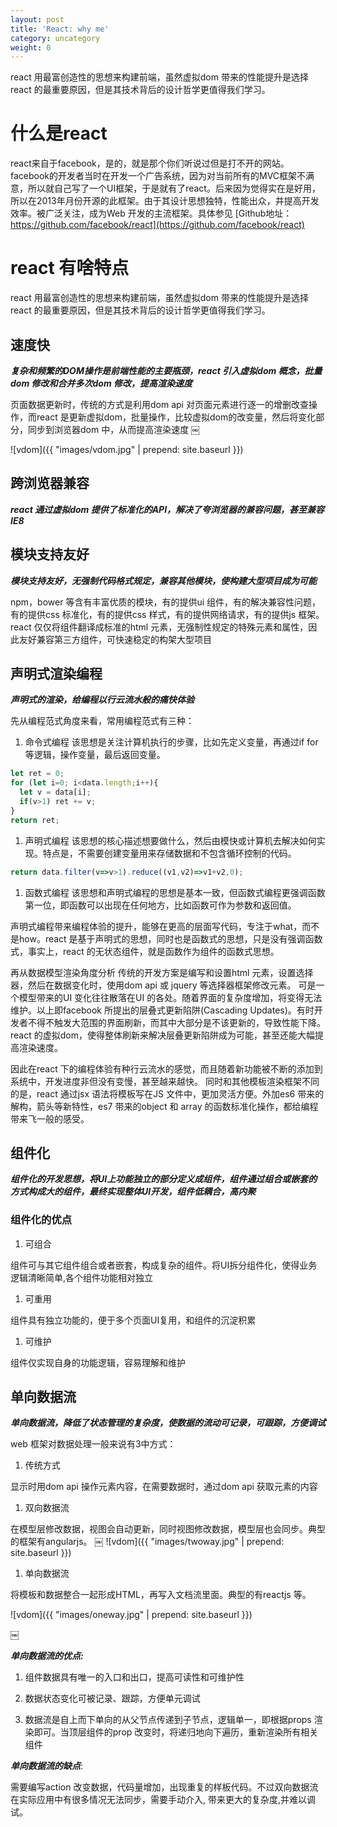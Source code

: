 ```yaml
---
layout: post
title: 'React: why me'
category: uncategory
weight: 0
---
```


react 用最富创造性的思想来构建前端，虽然虚拟dom 带来的性能提升是选择react 的最重要原因，但是其技术背后的设计哲学更值得我们学习。

# 什么是react 

react来自于facebook，是的，就是那个你们听说过但是打不开的网站。facebook的开发者当时在开发一个广告系统，因为对当前所有的MVC框架不满意，所以就自己写了一个UI框架，于是就有了react。后来因为觉得实在是好用，所以在2013年月份开源的此框架。由于其设计思想独特，性能出众，并提高开发效率。被广泛关注，成为Web 开发的主流框架。具体参见 [Github地址：https://github.com/facebook/react](https://github.com/facebook/react)


# react 有啥特点

react 用最富创造性的思想来构建前端，虽然虚拟dom 带来的性能提升是选择react 的最重要原因，但是其技术背后的设计哲学更值得我们学习。

## 速度快

***复杂和频繁的DOM操作是前端性能的主要瓶颈，react 引入虚拟dom 概念，批量dom 修改和合并多次dom 修改，提高渲染速度***

页面数据更新时，传统的方式是利用dom api 对页面元素进行逐一的增删改查操作，而react 是更新虚拟dom，批量操作，比较虚拟dom的改变量，然后将变化部分，同步到浏览器dom 中，从而提高渲染速度
￼

![vdom]({{ "images/vdom.jpg" | prepend: site.baseurl }})



## 跨浏览器兼容

***react 通过虚拟dom 提供了标准化的API，解决了夸浏览器的兼容问题，甚至兼容IE8***

## 模块支持友好

***模块支持友好，无强制代码格式规定，兼容其他模块，使构建大型项目成为可能***

npm，bower 等含有丰富优质的模块，有的提供ui 组件，有的解决兼容性问题，有的提供css 标准化，有的提供css 样式，有的提供网络请求，有的提供js 框架。react 仅仅将组件翻译成标准的html 元素，无强制性规定的特殊元素和属性，因此友好兼容第三方组件，可快速稳定的构架大型项目


## 声明式渲染编程

***声明式的渲染，给编程以行云流水般的痛快体验***

先从编程范式角度来看，常用编程范式有三种：

1. 命令式编程 
  该思想是关注计算机执行的步骤，比如先定义变量，再通过if for 等逻辑，操作变量，最后返回变量。
  ```js
  let ret = 0;
  for (let i=0; i<data.length;i++){
    let v = data[i];
    if(v>1) ret += v;
  }
  return ret;
  ```

1. 声明式编程
  该思想的核心描述想要做什么，然后由模快或计算机去解决如何实现。特点是，不需要创建变量用来存储数据和不包含循环控制的代码。
  ```js
  return data.filter(v=>v>1).reduce((v1,v2)=>v1+v2,0);
  ```

1. 函数式编程
  该思想和声明式编程的思想是基本一致，但函数式编程更强调函数第一位，即函数可以出现在任何地方，比如函数可作为参数和返回值。

声明式编程带来编程体验的提升，能够在更高的层面写代码，专注于what，而不是how。react 是基于声明式的思想，同时也是函数式的思想，只是没有强调函数式，事实上，react 的无状态组件，就是函数作为组件的函数式思想。

再从数据模型渲染角度分析
传统的开发方案是编写和设置html 元素，设置选择器，然后在数据变化时，使用dom api 或 jquery 等选择器框架修改元素。  可是一个模型带来的UI 变化往往散落在UI 的各处。随着界面的复杂度增加，将变得无法维护。以上即facebook 所提出的层叠式更新陷阱(Cascading Updates)。有时开发者不得不触发大范围的界面刷新，而其中大部分是不该更新的，导致性能下降。 react 的虚拟dom，使得整体刷新来解决层叠更新陷阱成为可能，甚至还能大幅提高渲染速度。

因此在react 下的编程体验有种行云流水的感觉，而且随着新功能被不断的添加到系统中，开发进度非但没有变慢，甚至越来越快。
同时和其他模板渲染框架不同的是，react 通过jsx 语法将模板写在JS 文件中，更加灵活方便。外加es6 带来的解构，箭头等新特性，es7 带来的object 和 array 的函数标准化操作，都给编程带来飞一般的感受。


## 组件化

***组件化的开发思想，将UI上功能独立的部分定义成组件，组件通过组合或嵌套的方式构成大的组件，最终实现整体UI开发，组件低耦合，高内聚***

### 组件化的优点
1. 可组合

  组件可与其它组件组合或者嵌套，构成复杂的组件。将UI拆分组件化，使得业务逻辑清晰简单,各个组件功能相对独立

1. 可重用

  组件具有独立功能的，便于多个页面UI复用，和组件的沉淀积累

1. 可维护

  组件仅实现自身的功能逻辑，容易理解和维护


## 单向数据流

***单向数据流，降低了状态管理的复杂度，使数据的流动可记录，可跟踪，方便调试***

web 框架对数据处理一般来说有3中方式：

1. 传统方式

  显示时用dom api 操作元素内容，在需要数据时，通过dom api 获取元素的内容

1. 双向数据流

  在模型层修改数据，视图会自动更新，同时视图修改数据，模型层也会同步。典型的框架有angularjs。
￼
  ![vdom]({{ "images/twoway.jpg" | prepend: site.baseurl }})

1. 单向数据流

  将模板和数据整合一起形成HTML，再写入文档流里面。典型的有reactjs 等。

  ![vdom]({{ "images/oneway.jpg" | prepend: site.baseurl }})

￼

***单向数据流的优点:***

1. 组件数据具有唯一的入口和出口，提高可读性和可维护性

1. 数据状态变化可被记录、跟踪，方便单元调试

1. 数据流是自上而下单向的从父节点传递到子节点，逻辑单一，即根据props  渲染即可。当顶层组件的prop 改变时，将递归地向下遍历，重新渲染所有相关组件


***单向数据流的缺点***: 

需要编写action 改变数据，代码量增加，出现重复的样板代码。不过双向数据流在实际应用中有很多情况无法同步，需要手动介入, 带来更大的复杂度,并难以调试。
